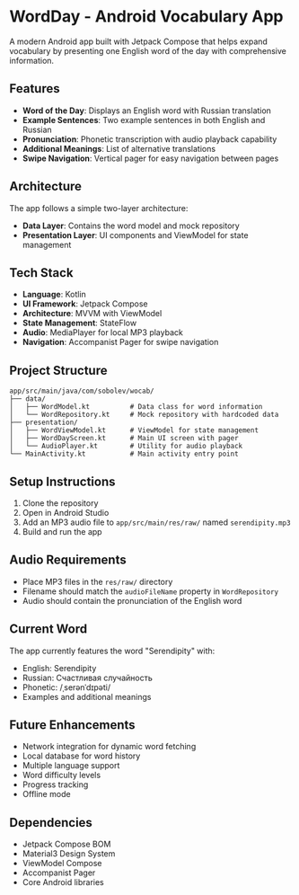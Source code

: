 # WordDay - Android Vocabulary App

A modern Android app built with Jetpack Compose that helps expand vocabulary by presenting one English word of the day with comprehensive information.

## Features

- **Word of the Day**: Displays an English word with Russian translation
- **Example Sentences**: Two example sentences in both English and Russian
- **Pronunciation**: Phonetic transcription with audio playback capability
- **Additional Meanings**: List of alternative translations
- **Swipe Navigation**: Vertical pager for easy navigation between pages

## Architecture

The app follows a simple two-layer architecture:

- **Data Layer**: Contains the word model and mock repository
- **Presentation Layer**: UI components and ViewModel for state management

## Tech Stack

- **Language**: Kotlin
- **UI Framework**: Jetpack Compose
- **Architecture**: MVVM with ViewModel
- **State Management**: StateFlow
- **Audio**: MediaPlayer for local MP3 playback
- **Navigation**: Accompanist Pager for swipe navigation

## Project Structure

```
app/src/main/java/com/sobolev/wocab/
├── data/
│   ├── WordModel.kt          # Data class for word information
│   └── WordRepository.kt     # Mock repository with hardcoded data
├── presentation/
│   ├── WordViewModel.kt      # ViewModel for state management
│   ├── WordDayScreen.kt      # Main UI screen with pager
│   └── AudioPlayer.kt        # Utility for audio playback
└── MainActivity.kt           # Main activity entry point
```

## Setup Instructions

1. Clone the repository
2. Open in Android Studio
3. Add an MP3 audio file to `app/src/main/res/raw/` named `serendipity.mp3`
4. Build and run the app

## Audio Requirements

- Place MP3 files in the `res/raw/` directory
- Filename should match the `audioFileName` property in `WordRepository`
- Audio should contain the pronunciation of the English word

## Current Word

The app currently features the word "Serendipity" with:
- English: Serendipity
- Russian: Счастливая случайность
- Phonetic: /ˌserənˈdɪpəti/
- Examples and additional meanings

## Future Enhancements

- Network integration for dynamic word fetching
- Local database for word history
- Multiple language support
- Word difficulty levels
- Progress tracking
- Offline mode

## Dependencies

- Jetpack Compose BOM
- Material3 Design System
- ViewModel Compose
- Accompanist Pager
- Core Android libraries 